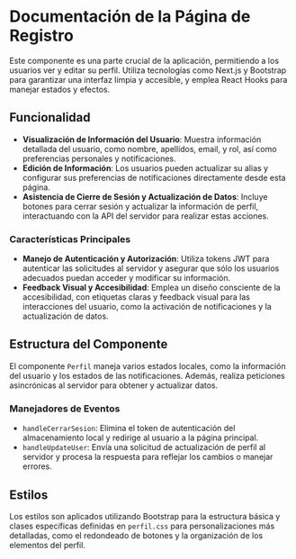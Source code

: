 # Documentación de la Página de Registro

Este componente es una parte crucial de la aplicación, permitiendo a los usuarios ver y editar su perfil. Utiliza tecnologías como Next.js y Bootstrap para garantizar una interfaz limpia y accesible, y emplea React Hooks para manejar estados y efectos.

## Funcionalidad

- **Visualización de Información del Usuario**: Muestra información detallada del usuario, como nombre, apellidos, email, y rol, así como preferencias personales y notificaciones.
- **Edición de Información**: Los usuarios pueden actualizar su alias y configurar sus preferencias de notificaciones directamente desde esta página.
- **Asistencia de Cierre de Sesión y Actualización de Datos**: Incluye botones para cerrar sesión y actualizar la información de perfil, interactuando con la API del servidor para realizar estas acciones.

### Características Principales

- **Manejo de Autenticación y Autorización**: Utiliza tokens JWT para autenticar las solicitudes al servidor y asegurar que sólo los usuarios adecuados puedan acceder y modificar su información.
- **Feedback Visual y Accesibilidad**: Emplea un diseño consciente de la accesibilidad, con etiquetas claras y feedback visual para las interacciones del usuario, como la activación de notificaciones y la actualización de datos.

## Estructura del Componente

El componente `Perfil` maneja varios estados locales, como la información del usuario y los estados de las notificaciones. Además, realiza peticiones asincrónicas al servidor para obtener y actualizar datos.

### Manejadores de Eventos

- `handleCerrarSesion`: Elimina el token de autenticación del almacenamiento local y redirige al usuario a la página principal.
- `handleUpdateUser`: Envía una solicitud de actualización de perfil al servidor y procesa la respuesta para reflejar los cambios o manejar errores.

## Estilos

Los estilos son aplicados utilizando Bootstrap para la estructura básica y clases específicas definidas en `perfil.css` para personalizaciones más detalladas, como el redondeado de botones y la organización de los elementos del perfil.